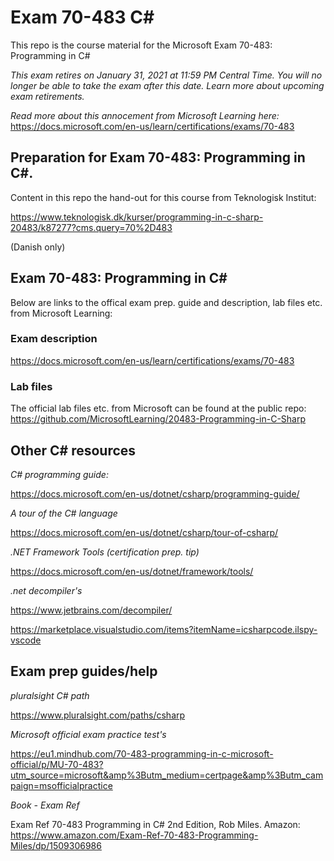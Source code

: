 # Exam 70-483 C#
This repo is the course material for the Microsoft Exam 70-483: Programming in C#

*This exam retires on January 31, 2021 at 11:59 PM Central Time. You will no longer be able to take the exam after this date. Learn more about upcoming exam retirements.*

*Read more about this annocement from Microsoft Learning here:*
https://docs.microsoft.com/en-us/learn/certifications/exams/70-483

## Preparation for Exam 70-483: Programming in C#. 
Content in this repo the hand-out for this course from Teknologisk Institut: 

https://www.teknologisk.dk/kurser/programming-in-c-sharp-20483/k87277?cms.query=70%2D483 

(Danish only)

## Exam 70-483: Programming in C#
Below are links to the offical exam prep. guide and description, lab files etc. from Microsoft Learning:

### Exam description
https://docs.microsoft.com/en-us/learn/certifications/exams/70-483 

### Lab files
The official lab files etc. from Microsoft can be found at the public repo:
https://github.com/MicrosoftLearning/20483-Programming-in-C-Sharp 

## Other C# resources

*C# programming guide:*

https://docs.microsoft.com/en-us/dotnet/csharp/programming-guide/

*A tour of the C# language*

https://docs.microsoft.com/en-us/dotnet/csharp/tour-of-csharp/

*.NET Framework Tools (certification prep. tip)*

https://docs.microsoft.com/en-us/dotnet/framework/tools/

*.net decompiler's*

https://www.jetbrains.com/decompiler/

https://marketplace.visualstudio.com/items?itemName=icsharpcode.ilspy-vscode

## Exam prep guides/help

*pluralsight C# path*

https://www.pluralsight.com/paths/csharp

*Microsoft official exam practice test's*

https://eu1.mindhub.com/70-483-programming-in-c-microsoft-official/p/MU-70-483?utm_source=microsoft&amp%3Butm_medium=certpage&amp%3Butm_campaign=msofficialpractice

*Book - Exam Ref*

Exam Ref 70-483 Programming in C# 2nd Edition, Rob Miles.
Amazon: https://www.amazon.com/Exam-Ref-70-483-Programming-Miles/dp/1509306986
